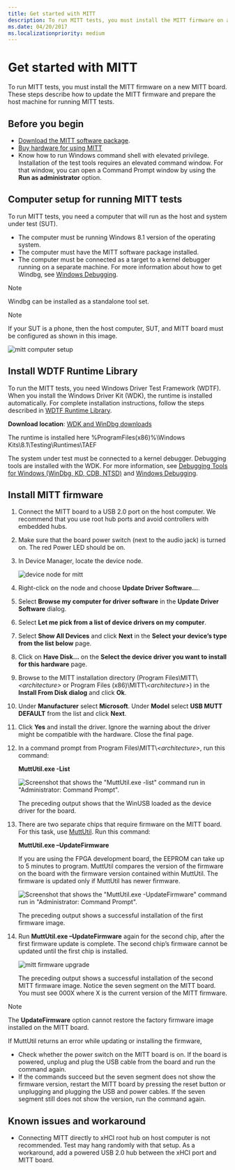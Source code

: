 ```yaml
---
title: Get started with MITT
description: To run MITT tests, you must install the MITT firmware on a new MITT board. These steps describe how to update the MITT firmware and prepare the host machine for running MITT tests.
ms.date: 04/20/2017
ms.localizationpriority: medium
---
```


# Get started with MITT

To run MITT tests, you must install the MITT firmware on a new MITT board. These steps describe how to update the MITT firmware and prepare the host machine for running MITT tests.

## Before you begin

- [Download the MITT software package](/previous-versions/dn919810(v=vs.85)).
- [Buy hardware for using MITT](./multi-interface-test-tool--mitt--.md)
- Know how to run Windows command shell with elevated privilege. Installation of the test tools requires an elevated command window. For that window, you can open a Command Prompt window by using the **Run as administrator** option.

## Computer setup for running MITT tests

To run MITT tests, you need a computer that will run as the host and system under test (SUT).

- The computer must be running Windows 8.1 version of the operating system.
- The computer must have the MITT software package installed.
- The computer must be connected as a target to a kernel debugger running on a separate machine. For more information about how to get Windbg, see [Windows Debugging](../debugger/index.md).

>[!NOTE]
>Windbg can be installed as a standalone tool set.

>[!NOTE]
>If your SUT is a phone, then the host computer, SUT, and MITT board must be configured as shown in this image.

![mitt computer setup](images/mitt-computer-setup.jpg)

## Install WDTF Runtime Library

To run the MITT tests, you need Windows Driver Test Framework (WDTF). When you install the Windows Driver Kit (WDK), the runtime is installed automatically. For complete installation instructions, follow the steps described in [WDTF Runtime Library](/windows-hardware/drivers/ddi/index).

**Download location**: [WDK and WinDbg downloads](../download-the-wdk.md)

The runtime is installed here %ProgramFiles(x86)%\\Windows Kits\\8.1\\Testing\\Runtimes\\TAEF

The system under test must be connected to a kernel debugger. Debugging tools are installed with the WDK. For more information, see [Debugging Tools for Windows (WinDbg, KD, CDB, NTSD)](../debugger/index.md) and [Windows Debugging](../debugger/symbols.md).

## Install MITT firmware

1. Connect the MITT board to a USB 2.0 port on the host computer. We recommend that you use root hub ports and avoid controllers with embedded hubs.
2. Make sure that the board power switch (next to the audio jack) is turned on. The red Power LED should be on.
3. In Device Manager, locate the device node.

    ![device node for mitt](images/install-mitt.png)

4. Right-click on the node and choose **Update Driver Software...**.
5. Select **Browse my computer for driver software** in the **Update Driver Software** dialog.
6. Select **Let me pick from a list of device drivers on my computer**.
7. Select **Show All Devices** and click **Next** in the **Select your device’s type from the list below** page.
8. Click on **Have Disk...** on the **Select the device driver you want to install for this hardware** page.
9. Browse to the MITT installation directory (Program Files\\MITT\\*&lt;architecture&gt;* or Program Files (x86)\\MITT\\*&lt;architecture&gt;*) in the **Install From Disk dialog** and click **Ok**.
10. Under **Manufacturer** select **Microsoft**. Under **Model** select **USB MUTT DEFAULT** from the list and click **Next**.
11. Click **Yes** and install the driver. Ignore the warning about the driver might be compatible with the hardware. Close the final page.
12. In a command prompt from Program Files\\MITT\\*&lt;architecture&gt;*, run this command:

    **MuttUtil.exe -List**

    ![Screenshot that shows the "MuttUtil.exe -list" command run in "Administrator: Command Prompt".](images/mitt-setup1.png)

    The preceding output shows that the WinUSB loaded as the device driver for the board.

13. There are two separate chips that require firmware on the MITT board. For this task, use [MuttUtil](../usbcon/index.md). Run this command:

    **MuttUtil.exe –UpdateFirmware**

    If you are using the FPGA development board, the EEPROM can take up to 5 minutes to program. MuttUtil compares the version of the firmware on the board with the firmware version contained within MuttUtil. The firmware is updated only if MuttUtil has newer firmware.

    ![Screenshot that shows the "MuttUtil.exe -UpdateFirmware" command run in "Administrator: Command Prompt".](images/mitt-setup2.png)

    The preceding output shows a successful installation of the first firmware image.

14. Run **MuttUtil.exe –UpdateFirmware** again for the second chip, after the first firmware update is complete. The second chip’s firmware cannot be updated until the first chip is installed.

    ![mitt firmware upgrade](images/mitt-setup3.png)

    The preceding output shows a successful installation of the second MITT firmware image. Notice the seven segment on the MITT board. You must see 000X where X is the current version of the MITT firmware.

>[!NOTE]
>The **UpdateFirmware** option cannot restore the factory firmware image installed on the MITT board.

If MuttUtil returns an error while updating or installing the firmware,

- Check whether the power switch on the MITT board is on. If the board is powered, unplug and plug the USB cable from the board and run the command again.
- If the commands succeed but the seven segment does not show the firmware version, restart the MITT board by pressing the reset button or unplugging and plugging the USB and power cables. If the seven segment still does not show the version, run the command again.

## Known issues and workaround

- Connecting MITT directly to xHCI root hub on host computer is not recommended. Test may hang randomly with that setup. As a workaround, add a powered USB 2.0 hub between the xHCI port and MITT board.
